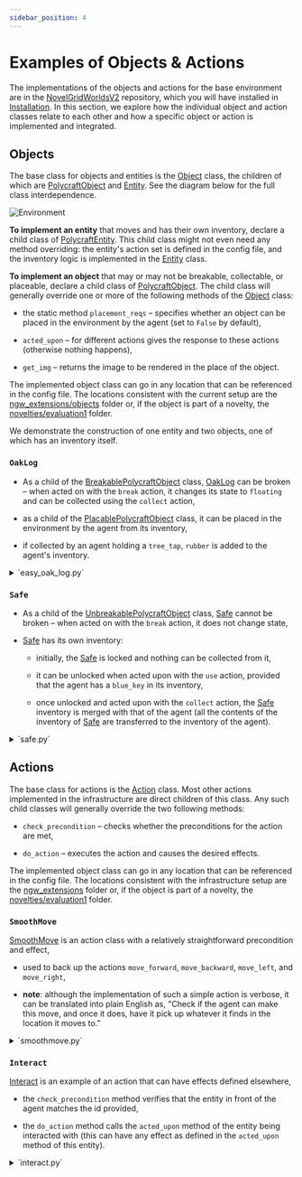 ```yaml
---
sidebar_position: 4
---
```


# Examples of Objects & Actions

The implementations of the objects and actions for the base environment are in the [NovelGridWorldsV2](https://github.com/tufts-ai-robotics-group/NovelGridWorldsV2) repository, which you will have installed in [Installation](../install.md). In this section, we explore how the individual object and action classes relate to each other and how a specific object or action is implemented and integrated.

## Objects

The base class for objects and entities is the [Object](https://github.com/tufts-ai-robotics-group/NovelGridWorldsV2/blob/main/gym_novel_gridworlds2/object/object.py) class, the children of which are [PolycraftObject](https://github.com/tufts-ai-robotics-group/NovelGridWorldsV2/blob/main/gym_novel_gridworlds2/contrib/polycraft/objects/polycraft_obj.py) and [Entity](https://github.com/tufts-ai-robotics-group/NovelGridWorldsV2/blob/main/gym_novel_gridworlds2/object/entity.py). See the diagram below for the full class interdependence.

![Environment](img/Objects.drawio.png)

**To implement an entity** that moves and has their own inventory, declare a child class of [PolycraftEntity](https://github.com/tufts-ai-robotics-group/NovelGridWorldsV2/blob/main/gym_novel_gridworlds2/contrib/polycraft/objects/polycraft_entity.py). This child class might not even need any method overriding: the entity's action set is defined in the config file, and the inventory logic is implemented in the [Entity](https://github.com/tufts-ai-robotics-group/NovelGridWorldsV2/blob/main/gym_novel_gridworlds2/object/entity.py) class.

**To implement an object** that may or may not be breakable, collectable, or placeable, declare a child class of [PolycraftObject](https://github.com/tufts-ai-robotics-group/NovelGridWorldsV2/blob/main/gym_novel_gridworlds2/contrib/polycraft/objects/polycraft_obj.py). The child class will generally override one or more of the following methods of the [Object](https://github.com/tufts-ai-robotics-group/NovelGridWorldsV2/blob/main/gym_novel_gridworlds2/object/object.py) class:

+ the static method `placement_reqs` – specifies whether an object can be placed in the environment by the agent (set to `False` by default),

+ `acted_upon` – for different actions gives the response to these actions (otherwise nothing happens),

+ `get_img` – returns the image to be rendered in the place of the object.

The implemented object class can go in any location that can be referenced in the config file. The locations consistent with the current setup are the [ngw_extensions/objects](https://github.com/tufts-ai-robotics-group/NovelGym/tree/main/ngw_extensions/objects) folder or, if the object is part of a novelty, the [novelties/evaluation1](https://github.com/tufts-ai-robotics-group/NovelGym/tree/main/novelties/evaluation1) folder.

We demonstrate the construction of one entity and two objects, one of which has an inventory itself.

### `OakLog`

+ As a child of the [BreakablePolycraftObject](https://github.com/tufts-ai-robotics-group/NovelGridWorldsV2/blob/main/gym_novel_gridworlds2/contrib/polycraft/objects/breakable_polycraft_obj.py) class, [OakLog](https://github.com/tufts-ai-robotics-group/NovelGridWorldsV2/blob/main/gym_novel_gridworlds2/contrib/polycraft/objects/easy_oak_log.py) can be broken – when acted on with the `break` action, it changes its state to `floating` and can be collected using the `collect` action,

+ as a child of the [PlacablePolycraftObject](https://github.com/tufts-ai-robotics-group/NovelGridWorldsV2/blob/main/gym_novel_gridworlds2/contrib/polycraft/objects/placable_polycraft_obj.py) class, it can be placed in the environment by the agent from its inventory,

+ if collected by an agent holding a `tree_tap`, `rubber` is added to the agent's inventory.

<details>
<summary>`easy_oak_log.py`</summary>
```python
class OakLog(BreakablePolycraftObject):
    def acted_upon(self, action_name, agent: PolycraftEntity):
        if action_name == "collect":
            if agent.selectedItem == "tree_tap":
                agent.add_to_inventory("rubber", 1)
        super().acted_upon(action_name, agent)
```
</details>

### `Safe`

+ As a child of the [UnbreakablePolycraftObject](https://github.com/tufts-ai-robotics-group/NovelGridWorldsV2/blob/main/gym_novel_gridworlds2/contrib/polycraft/objects/unbreakable_polycraft_obj.py) class, [Safe](https://github.com/tufts-ai-robotics-group/NovelGridWorldsV2/blob/main/gym_novel_gridworlds2/contrib/polycraft/objects/safe.py) cannot be broken – when acted on with the `break` action, it does not change state,

+ [Safe](https://github.com/tufts-ai-robotics-group/NovelGridWorldsV2/blob/main/gym_novel_gridworlds2/contrib/polycraft/objects/safe.py) has its own inventory:

  + initially, the [Safe](https://github.com/tufts-ai-robotics-group/NovelGridWorldsV2/blob/main/gym_novel_gridworlds2/contrib/polycraft/objects/safe.py) is locked and nothing can be collected from it,
  
  + it can be unlocked when acted upon with the `use` action, provided that the agent has a `blue_key` in its inventory,
  
  + once unlocked and acted upon with the `collect` action, the [Safe](https://github.com/tufts-ai-robotics-group/NovelGridWorldsV2/blob/main/gym_novel_gridworlds2/contrib/polycraft/objects/safe.py) inventory is merged with that of the agent (all the contents of the inventory of [Safe](https://github.com/tufts-ai-robotics-group/NovelGridWorldsV2/blob/main/gym_novel_gridworlds2/contrib/polycraft/objects/safe.py) are transferred to the inventory of the agent).

<details>
<summary>`safe.py`</summary>
```python
class Safe(UnbreakablePolycraftObject):
    def __init__(self, type="safe", loc=(0, 0), state="block", inventory=None, **kwargs):
        super().__init__(**kwargs)
        if inventory is None:
            inventory = {"diamond": 18}
        self.type = type
        self.loc = loc  # update such that we update the 3D arr and add the item to it
        self.state = state  # two states: block and floating
        self.isLocked = True
        self.inventory = inventory

    @staticmethod
    def placement_reqs(map_state, loc):
        return True

    def acted_upon(self, action_name, agent):
        if action_name == "break":
            pass  # unbreakable
        elif action_name == "use":
            if "blue_key" in agent.inventory:
                self.isLocked = False
                self.type == "unlocked_safe"
        elif action_name == "collect" and not self.isLocked:
            merge_inventory(agent.inventory, self.inventory)
            self.inventory = {}
```
</details>

### `EntityTrader`

+ As a child of the [PolycraftEntity](https://github.com/tufts-ai-robotics-group/NovelGridWorldsV2/blob/main/gym_novel_gridworlds2/contrib/polycraft/objects/polycraft_entity.py) class, [EntityTrader](https://github.com/tufts-ai-robotics-group/NovelGridWorldsV2/blob/main/gym_novel_gridworlds2/contrib/polycraft/objects/entity_trader.py) has the `print_agent_status`, which allows the printing of its inventory,

+ as a child of the [Entity](https://github.com/tufts-ai-robotics-group/NovelGridWorldsV2/blob/main/gym_novel_gridworlds2/object/entity.py) class, it has the capacity to perform actions and to add objects to its inventory,

+ since this fully characterises the expected behaviour of [EntityTrader](https://github.com/tufts-ai-robotics-group/NovelGridWorldsV2/blob/main/gym_novel_gridworlds2/contrib/polycraft/objects/entity_trader.py), the class requires no more implementation.

<details>
<summary>`entity_trader.py`</summary>
```python
class EntityTrader(PolycraftEntity):
    pass
```
</details>

## Actions

The base class for actions is the [Action](https://github.com/tufts-ai-robotics-group/NovelGridWorldsV2/blob/main/gym_novel_gridworlds2/actions/action.py) class. Most other actions implemented in the infrastructure are direct children of this class. Any such child classes will generally override the two following methods:

+ `check_precondition` – checks whether the preconditions for the action are met,

+ `do_action` – executes the action and causes the desired effects.

The implemented object class can go in any location that can be referenced in the config file. The locations consistent with the infrastructure setup are the [ngw_extensions](https://github.com/tufts-ai-robotics-group/NovelGym/tree/main/ngw_extensions) folder or, if the object is part of a novelty, the [novelties/evaluation1](https://github.com/tufts-ai-robotics-group/NovelGym/tree/main/novelties/evaluation1) folder.

### `SmoothMove`

[SmoothMove](https://github.com/tufts-ai-robotics-group/NovelGridWorldsV2/blob/main/gym_novel_gridworlds2/contrib/polycraft/actions/smoothmove.py) is an action class with a relatively straightforward precondition and effect,

+ used to back up the actions `move_forward`, `move_backward`, `move_left`, and `move_right`,

+ **note**: although the implementation of such a simple action is verbose, it can be translated into plain English as, "Check if the agent can make this move, and once it does, have it pick up whatever it finds in the location it moves to."

<details>
<summary>`smoothmove.py`</summary>
```python
class SmoothMove(Action):
    def __init__(self, direction=None, **kwargs):
        self.direction = direction
        self.vec = (0, 0)
        self.cmd_format = r"\w+ (?P<direction>\w+)"
        super().__init__(**kwargs)
        
    def check_precondition(
        self, agent_entity: Entity, target_type=None, target_object=None
    ):
        """
        Checks preconditions of the smooth_move action:
        1) The new location must not be out of bounds
        2) The new location must not be occupied by another non-floating object
        3) If the new location is occupied by a door, it must be open
        """

        if agent_entity.facing == "NORTH":
            if self.direction_tmp == "W":
                self.vec = (-1, 0)
            elif self.direction_tmp == "X":
                self.vec = (1, 0)
            elif self.direction_tmp == "A":
                self.vec = (0, -1)
            else:
                self.vec = (0, 1)
        elif agent_entity.facing == "EAST":
            if self.direction_tmp == "W":
                self.vec = (0, 1)
            elif self.direction_tmp == "X":
                self.vec = (0, -1)
            elif self.direction_tmp == "A":
                self.vec = (-1, 0)
            else:
                self.vec = (1, 0)
        elif agent_entity.facing == "WEST":
            if self.direction_tmp == "W":
                self.vec = (0, -1)
            elif self.direction_tmp == "X":
                self.vec = (0, 1)
            elif self.direction_tmp == "A":
                self.vec = (1, 0)
            else:
                self.vec = (-1, 0)
        else:
            if self.direction_tmp == "W":
                self.vec = (1, 0)
            elif self.direction_tmp == "X":
                self.vec = (-1, 0)
            elif self.direction_tmp == "A":
                self.vec = (0, 1)
            else:
                self.vec = (0, -1)

        new_loc = np.add(self.vec, agent_entity.loc)
        # check for bounds
        if (new_loc >= 0).all() and (new_loc < self.state._map.shape).all():
            # if it's inside the bounds
            obj = self.state.get_object_at(tuple(new_loc))
            if obj is not None:
                # check if object is floating or not.
                # if floating, still able to pass thru
                # if block, cannot pass thru unless door
                if not hasattr(obj, "state") or obj.state == "block":
                    if not hasattr(obj, "canWalkOver") or obj.canWalkOver == False:
                        return False
            return True
        else:
            # out of the bound
            return False

    def do_action(self, agent_entity, target_type=None, target_object=None, direction=None, **kwargs):
        """
        Checks for precondition, then moves the object to the destination.
        """
        

        if self.direction is None:
            if direction is None:
                direction = "W"
            self.direction_tmp = direction.upper()
        else:
            self.direction_tmp = self.direction

        if self.check_precondition(agent_entity, target_object):
            new_loc = tuple(np.add(self.vec, agent_entity.loc))
            # multiple objects handling
            objs = self.state.get_objects_at(new_loc)
            if len(objs[0]) != 0:
                # iterate through and remove every non-block element
                # at the new location
                i = 0
                while i != len(objs[0]):
                    obj = objs[0][i]
                    if not (
                        getattr(obj, "canWalkOver", False)
                        and obj.state == "block"
                    ):
                        collect_item(self.state, agent_entity, obj, new_loc)
                    else:
                        # not removing the current block, increment current index
                        i += 1
            self.state.update_object_loc(agent_entity.loc, new_loc)
        else:
            raise PreconditionNotMetError()

        return {}
```
</details>

### `Craft`

[Craft](https://github.com/tufts-ai-robotics-group/NovelGridWorldsV2/blob/main/gym_novel_gridworlds2/contrib/polycraft/actions/craft.py) is a class with a slightly more complex precondition and effect,

+ allows the agent to use objects from its inventory to generate new objects,

+ uses the helper class `RecipeSet` to represent the set of recipes available to the agent,

+ also used for the `trade` action,

+ has the capacity of ending the game.

<details>
<summary>`craft.py`</summary>
```python
class Craft(Action):
    def __init__(
        self,
        recipe_set: RecipeSet,
        recipe_name: Optional[str] = None,
        default_step_cost: int = 100,
        **kwargs,
    ):
        self.recipe_set = recipe_set
        self.itemToCraft = recipe_name
        self.cmd_format = r"\w+ 1 ([:\w]+) ([:\w]+) ([:\w]+) ([:\w]+)(?: ([:\w]+) ([:\w]+) ([:\w]+) ([:\w]+) ([:\w]+))?"
        self.default_step_cost = default_step_cost
        self.is_trade = False
        super().__init__(**kwargs)

    def check_precondition(
        self, agent_entity: Entity, target_type=None, target_object=None, recipe=None,
        **kwargs
    ):
        """
        Checks preconditions of the craft action:
        1) The agent must have all of the necessary inputs
        2) The agent must be adjacent to a crafting table if the recipe needs a crafting table
        """
        # legacy support
        if recipe is None:
            if self.itemToCraft is not None:
                recipe = self.recipe_set.get_recipe(self.itemToCraft)
            else:
                recipe = self.recipe_set.get_recipe_by_input(target_object)

        if recipe is None:
            print("available recipes:", self.recipe_set.recipe_index.keys())
            raise PreconditionNotMetError("recipe is wrong.")

        for item, count in recipe.input_dict.items():
            if item == "0":
                # empty slot, skip
                continue
            if item in agent_entity.inventory:
                if count > agent_entity.inventory[item]:
                    raise PreconditionNotMetError(f"Not sufficient {item} in the inventory.")  # not enough of the item
            else:
                raise PreconditionNotMetError(f"Not sufficient {item} in the inventory.")  # one of the inputs isnt in the agents inventory
        if self.is_trade:
            # not craft, skip crafting table check
            return True
        elif len(recipe.input_list) <= 4 or recipe.input_list[4] is None:
            # if input_list is <= 4 items long,
            # which means it does not require crafting table
            return True
        else:
            if self.is_near_target(agent_entity):
                return True
            else:
                raise PreconditionNotMetError("Agent is not near a crafting table.")

    def is_near_target(self, agent_entity):
        # convert the entity facing direction to coords
        direction = (0, 0)
        if agent_entity.facing == "NORTH":
            direction = (-1, 0)
        elif agent_entity.facing == "SOUTH":
            direction = (1, 0)
        elif agent_entity.facing == "EAST":
            direction = (0, 1)
        else:
            direction = (0, -1)

        self.temp_loc = tuple(np.add(agent_entity.loc, direction))
        objs = self.state.get_objects_at(self.temp_loc)
        if len(objs[0]) == 1:
            if objs[0][0].type == "crafting_table":
                return True
            else:
                return False

    def do_action(
        self, agent_entity: Entity, target_type=None, target_object=None, recipe=None, **kwargs
    ):
        
        if recipe is None:
            if self.itemToCraft is not None:
                recipe = self.recipe_set.get_recipe(self.itemToCraft)
            else:
                if "_all_params" in kwargs:
                    input_list = [o for o in kwargs["_all_params"] if o is not None]
                    target_object = [backConversion(o) for o in input_list]
                recipe = self.recipe_set.get_recipe_by_input(target_object)

        
        if not self.check_precondition(agent_entity, 
            target_type=target_type, 
            target_object=target_object, 
            recipe=recipe, 
            **kwargs
        ):
            raise PreconditionNotMetError(
                f"Agent {agent_entity.nickname} cannot craft {self.itemToCraft}."
            )

        for item, count in recipe.input_dict.items():
            if item != "0":
                agent_entity.inventory[item] -= count

        for item, quantity in recipe.output_dict.items():
            if item is not None:
                if item in agent_entity.inventory:
                    agent_entity.inventory[item] += quantity
                else:
                    agent_entity.inventory[item] = quantity

        if self.itemToCraft == "pogo_stick" or "pogo_stick" in recipe.output_dict:
            self.state.set_game_over(True)
        return {}
```
</details>

### `Interact`

[Interact](https://github.com/tufts-ai-robotics-group/NovelGridWorldsV2/blob/main/gym_novel_gridworlds2/contrib/polycraft/actions/interact.py) is an example of an action that can have effects defined elsewhere,

+ the `check_precondition` method verifies that the entity in front of the agent matches the id provided,

+ the `do_action` method calls the `acted_upon` method of the entity being interacted with (this can have any effect as defined in the `acted_upon` method of this entity).

<details>
<summary>`interact.py`</summary>
```python
DIRECTIONS = [
    np.array([0, 1]),
    np.array([0, -1]),
    np.array([1, 0]),
    np.array([-1, 0]),
]

def check_target(agent_entity, state: State, distance_min=1, distance_max=3) -> Tuple[bool, PolycraftEntity]:
    # checks and finds the target entity to interact with.
    agent_room = state.get_room_by_loc(agent_entity.loc)[0] # assumes the first room for easier process
    for distance in range(distance_min, distance_max + 1):
        for direction in DIRECTIONS:
            tgt_loc = direction * distance + agent_entity.loc
            if tgt_loc in agent_room:
                objs = state.get_objects_at(tgt_loc)
                if len(objs[1]) == 1 and hasattr(objs[1][0], "id"):
                    return True, objs[1][0]
    return False, None


class Interact(Action):
    def __init__(self, entity_id=None, **kwargs):
        self.entity_id = entity_id
        self.cmd_format = r"\w+ (?P<entity_id>\w+)"
        super().__init__(**kwargs)

    def check_precondition(
        self,
        agent_entity: Entity,
        target_object: Object = None,
        entity_id=None,
        **kwargs,
    ):
        """
        Checks preconditions of the Interact action:
        1) The agent is facing an entity
        2) The entity shares the id with the arg provided
        """

        # make a 3x3 radius around the agent, determine if the wanted entity is there
        if entity_id is None:
            return False
        entity_id = int(entity_id)

        can_interact, target_entity = check_target(agent_entity, self.state)
        if can_interact and target_entity.id == entity_id:
            return True
        else:
            return False

    def do_action(
        self,
        agent_entity: Entity,
        target_object: Object = None,
        entity_id=None,
        **kwargs,
    ):
        """
        Checks for precondition, then interacts with the entity
        """
        if entity_id is None:
            entity_id = self.entity_id
        
        if not self.check_precondition(
            agent_entity, target_object, entity_id=entity_id
        ):
            obj_type = (
                target_object.type
                if hasattr(target_object, "type")
                else target_object.__class__.__name__
            )
            raise PreconditionNotMetError(
                f'Agent "{agent_entity.nickname}" cannot interact with {entity_id}.'
            )

        _, target_object = check_target(agent_entity, self.state) #TODO optimize called twice
        target_object.acted_upon("interact", agent_entity)
        return {}
```
</details>
